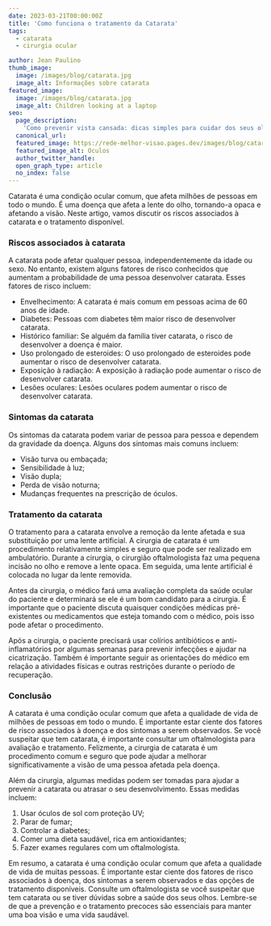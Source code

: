 ```yaml
---
date: 2023-03-21T00:00:00Z
title: 'Como funciona o tratamento da Catarata'
tags:
  - catarata
  - cirurgia ocular

author: Jean Paulino
thumb_image:
  image: /images/blog/catarata.jpg
  image_alt: Informações sobre catarata
featured_image:
  image: /images/blog/catarata.jpg
  image_alt: Children looking at a laptop
seo:
  page_description:
    'Como prevenir vista cansada: dicas simples para cuidar dos seus olhos'
  canonical_url:
  featured_image: https://rede-melhor-visao.pages.dev/images/blog/catarata.jpg
  featured_image_alt: Oculos
  author_twitter_handle:
  open_graph_type: article
  no_index: false
---
```


Catarata é uma condição ocular comum, que afeta milhões de pessoas em todo o
mundo. É uma doença que afeta a lente do olho, tornando-a opaca e afetando a
visão. Neste artigo, vamos discutir os riscos associados à catarata e o
tratamento disponível.

### Riscos associados à catarata

A catarata pode afetar qualquer pessoa, independentemente da idade ou sexo. No
entanto, existem alguns fatores de risco conhecidos que aumentam a probabilidade
de uma pessoa desenvolver catarata. Esses fatores de risco incluem:

- Envelhecimento: A catarata é mais comum em pessoas acima de 60 anos de idade.
- Diabetes: Pessoas com diabetes têm maior risco de desenvolver catarata.
- Histórico familiar: Se alguém da família tiver catarata, o risco de
  desenvolver a doença é maior.
- Uso prolongado de esteroides: O uso prolongado de esteroides pode aumentar o
  risco de desenvolver catarata.
- Exposição à radiação: A exposição à radiação pode aumentar o risco de
  desenvolver catarata.
- Lesões oculares: Lesões oculares podem aumentar o risco de desenvolver
  catarata.

### Sintomas da catarata

Os sintomas da catarata podem variar de pessoa para pessoa e dependem da
gravidade da doença. Alguns dos sintomas mais comuns incluem:

- Visão turva ou embaçada;
- Sensibilidade à luz;
- Visão dupla;
- Perda de visão noturna;
- Mudanças frequentes na prescrição de óculos.

### Tratamento da catarata

O tratamento para a catarata envolve a remoção da lente afetada e sua
substituição por uma lente artificial. A cirurgia de catarata é um procedimento
relativamente simples e seguro que pode ser realizado em ambulatório. Durante a
cirurgia, o cirurgião oftalmologista faz uma pequena incisão no olho e remove a
lente opaca. Em seguida, uma lente artificial é colocada no lugar da lente
removida.

Antes da cirurgia, o médico fará uma avaliação completa da saúde ocular do
paciente e determinará se ele é um bom candidato para a cirurgia. É importante
que o paciente discuta quaisquer condições médicas pré-existentes ou
medicamentos que esteja tomando com o médico, pois isso pode afetar o
procedimento.

Após a cirurgia, o paciente precisará usar colírios antibióticos e
anti-inflamatórios por algumas semanas para prevenir infecções e ajudar na
cicatrização. Também é importante seguir as orientações do médico em relação a
atividades físicas e outras restrições durante o período de recuperação.

### Conclusão

A catarata é uma condição ocular comum que afeta a qualidade de vida de milhões
de pessoas em todo o mundo. É importante estar ciente dos fatores de risco
associados à doença e dos sintomas a serem observados. Se você suspeitar que tem
catarata, é importante consultar um oftalmologista para avaliação e tratamento.
Felizmente, a cirurgia de catarata é um procedimento comum e seguro que pode
ajudar a melhorar significativamente a visão de uma pessoa afetada pela doença.

Além da cirurgia, algumas medidas podem ser tomadas para ajudar a prevenir a
catarata ou atrasar o seu desenvolvimento. Essas medidas incluem:

1. Usar óculos de sol com proteção UV;
1. Parar de fumar;
1. Controlar a diabetes;
1. Comer uma dieta saudável, rica em antioxidantes;
1. Fazer exames regulares com um oftalmologista.

Em resumo, a catarata é uma condição ocular comum que afeta a qualidade de vida
de muitas pessoas. É importante estar ciente dos fatores de risco associados à
doença, dos sintomas a serem observados e das opções de tratamento disponíveis.
Consulte um oftalmologista se você suspeitar que tem catarata ou se tiver
dúvidas sobre a saúde dos seus olhos. Lembre-se de que a prevenção e o
tratamento precoces são essenciais para manter uma boa visão e uma vida
saudável.
